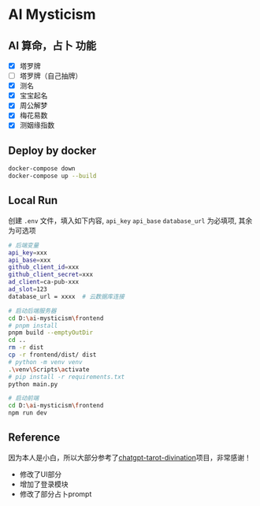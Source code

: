 # AI Mysticism

## AI 算命，占卜 功能

- [x] 塔罗牌
- [ ] 塔罗牌（自己抽牌）
- [x] 测名
- [x] 宝宝起名
- [x] 周公解梦
- [x] 梅花易数
- [x] 测姻缘指数

## Deploy by docker

```bash
docker-compose down
docker-compose up --build
```

## Local Run

创建 `.env` 文件，填入如下内容, `api_key` `api_base` `database_url` 为必填项, 其余为可选项

```bash
# 后端变量
api_key=xxx
api_base=xxx
github_client_id=xxx
github_client_secret=xxx
ad_client=ca-pub-xxx
ad_slot=123
database_url = xxxx  # 云数据库连接
```

```bash
# 启动后端服务器
cd D:\ai-mysticism\frontend
# pnpm install
pnpm build --emptyOutDir
cd ..
rm -r dist
cp -r frontend/dist/ dist
# python -m venv venv
.\venv\Scripts\activate
# pip install -r requirements.txt
python main.py

```

```bash
# 启动前端
cd D:\ai-mysticism\frontend
npm run dev
```

## Reference
因为本人是小白，所以大部分参考了[chatgpt-tarot-divination](https://github.com/dreamhunter2333/chatgpt-tarot-divination)项目，非常感谢！
- 修改了UI部分
- 增加了登录模块
- 修改了部分占卜prompt
